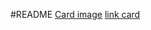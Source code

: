 #README
[Card image](https://1drv.ms/f/c/b85707d81ee18b29/EjwckY8NpwZDk7Vi0ptBEiMB4XoB8KJZjwskhycav6pQdg?e=KIh2ti)
[link card](https://1drv.ms/u/c/b85707d81ee18b29/Ed7380pL1mBNhheiqxuRwokBOd1nVC7gG2v3AJz3qEQTtA?e=hhsSgF)
